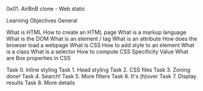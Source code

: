 0x01. AirBnB clone - Web static

Learning Objectives
General

What is HTML
How to create an HTML page
What is a markup language
What is the DOM
What is an element / tag
What is an attribute
How does the browser load a webpage
What is CSS
How to add style to an element
What is a class
What is a selector
How to compute CSS Specificity Value
What are Box properties in CSS

Task 0. Inline styling
Task 1. Head styling
Task 2. CSS files
Task 3. Zoning done!
Task 4. Search!
Task 5. More filters
Task 6. It's (h)over
Task 7. Display results
Task 8. More details
